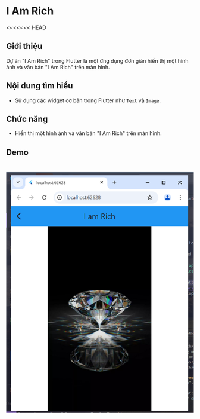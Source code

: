 # I Am Rich

<<<<<<< HEAD
## Giới thiệu
Dự án "I Am Rich" trong Flutter là một ứng dụng đơn giản hiển thị một hình ảnh và văn bản "I Am Rich" trên màn hình.

## Nội dung tìm hiểu
- Sử dụng các widget cơ bản trong Flutter như `Text` và `Image`.

## Chức năng
- Hiển thị một hình ảnh và văn bản "I Am Rich" trên màn hình.

## Demo
![Demo ứng dụng](asset/image/demo.png)
=======
